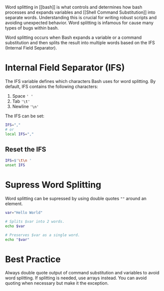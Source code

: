 Word splitting in [[bash]] is what controls and determines how bash processes and expands variables and [[Shell Command Substitution]] into separate words. Understanding this is crucial for writing robust scripts and avoiding unexpected behavior. Word splitting is infamous for cause many types of bugs within bash. 

Word splitting occurs when Bash expands a variable or a command substitution and then splits the result into multiple words based on the IFS (Internal Field Separator).

# Internal Field Separator (IFS)

The IFS variable defines which characters  Bash uses for word splitting. By default, IFS contains the following characters:

1. Space `' '` 
2. Tab `'\t'`
3. Newline `'\n'`

The IFS can be set:

```bash
IFS=","
# or
local IFS=","
```

## Reset the IFS

```bash
IFS=$'\t\n '
unset IFS
```

# Supress Word Splitting

Word splitting can be supressed by using double quotes `""` around an element. 

```bash
var="Hello World"

# Splits $var into 2 words.
echo $var

# Preserves $var as a single word.
echo "$var"
```


# Best Practice

Always double quote output of command substitution and variables to avoid word splitting. If splitting is needed, use arrays instead. You can avoid quoting when necessary but make it the exception.

